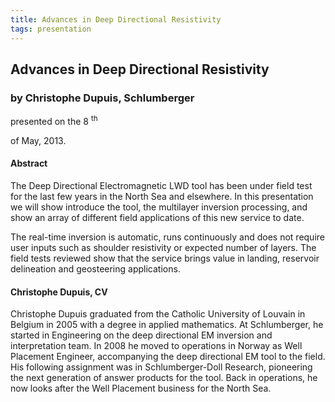 ```yaml
---
title: Advances in Deep Directional Resistivity
tags: presentation 
---
```



		
<h2>
Advances in Deep Directional Resistivity
</h2>

 



		
<h3>
by Christophe Dupuis, Schlumberger
</h3>

 



 
<p>
presented on the 8
<sup>
th
</sup>

 of May, 2013.
</p>

	

 
<h4>
Abstract
</h4>



		

		
<p>
The Deep Directional Electromagnetic LWD tool has been under field test for the last few years in the North Sea and elsewhere.  In this presentation we will show introduce the tool, the multilayer inversion processing, and show an array of different field applications of this new service to date.
</p>

<p>
The real-time inversion is automatic, runs continuously and does not require user inputs such as shoulder resistivity or expected number of layers.  The field tests reviewed show that the service brings value in landing, reservoir delineation and geosteering applications.
</p>





		
<h4>
Christophe Dupuis, CV
</h4>





		
<p>
Christophe Dupuis graduated from the Catholic University of Louvain in Belgium in 2005 with a degree in applied mathematics.  At Schlumberger, he started in Engineering on the deep directional EM inversion and interpretation team.  In 2008 he moved to operations in Norway as Well Placement Engineer, accompanying the deep directional EM tool to the field.  His following assignment was in Schlumberger-Doll Research, pioneering the next generation of answer products for the tool.  Back in operations, he now looks after the Well Placement business for the North Sea.
</p>



 	     

	

